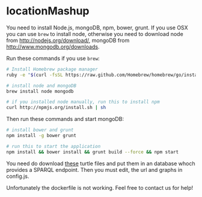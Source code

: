 locationMashup
==============
You need to install Node.js, mongoDB, npm, bower, grunt. If you use OSX you can use `brew` to install node, otherwise you need to download node from  http://nodejs.org/download/, mongoDB from http://www.mongodb.org/downloads.

Run these commands if you use `brew`:
``` bash
# Install Homebrew package manager
ruby -e "$(curl -fsSL https://raw.github.com/Homebrew/homebrew/go/install)"

# install node and mongoDB
brew install node mongodb

# if you installed node manually, run this to install npm
curl http://npmjs.org/install.sh | sh
```

Then run these commands and start mongoDB:
``` bash
# install bower and grunt
npm install -g bower grunt

# run this to start the application
npm install && bower install && grunt build --force && npm start
```
You need do download [these](https://drive.google.com/open?id=0B-qPNJhiRTz2fmxZQkE4UGtiNGItbFZfTTFubTNiZmJHYTY4aGdfbnpiOEVfM3U1VTVRWDA&authuser=0) turtle files and put them in an database whoch provides a SPARQL endpoint. Then you must edit, the url and graphs in config.js.

Unfortunately the dockerfile is not working. Feel free to contact us for help!
